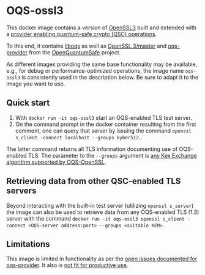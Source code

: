 # OQS-ossl3

This docker image contains a version of [OpenSSL3](https://github.com/openssl/openssl) built and extended with a [provider enabling quantum-safe crypto (QSC) operations](https://github.com/open-quantum-safe/oqs-provider).

To this end, it contains [liboqs](https://github.com/open-quantum-safe/liboqs) as well as [OpenSSL 3/master](https://github.com/openssl/openssl) and [oqs-provider](https://github.com/open-quantum-safe/oqs-provider) from the [OpenQuantumSafe](https://openquantumsafe.org) project.

As different images providing the same base functionality may be available, e.g., for debug or performance-optimized operations, the image name `oqs-ossl3` is consistently used in the description below. Be sure to adapt it to the image you want to use.

## Quick start

1) With `docker run -it oqs-ossl3` start an OQS-enabled TLS test server.
2) On the command prompt in the docker container resulting from the first comment, one can query that server by issuing the command `openssl s_client -connect localhost --groups kyber512`. 

The latter command returns all TLS information documenting use of OQS-enabled TLS. The parameter to the `--groups` argument is [any Kex Exchange algorithm supported by OQS-OpenSSL](https://github.com/open-quantum-safe/openssl#key-exchange).

## Retrieving data from other QSC-enabled TLS servers

Beyond interacting with the built-in test server (utilizing `openssl s_server`) the image can also be used to retrieve data from any OQS-enabled TLS (1.3) server with the command `docker run -it oqs-ossl3 openssl s_client -connect <OQS-server address:port> --groups <suitable KEM>`.

## Limitations

This image is limited in functionality as per the [open issues documented for oqs-provider](https://github.com/open-quantum-safe/oqs-provider/issues). It also is [not fit for productive use](https://github.com/open-quantum-safe/openssl#limitations-and-security).
